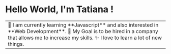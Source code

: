 # Hello World, I'm Tatiana ! 

<table>
<tr>
  <td valign="center">
    🌱 I am currently learning **Javascript** and also interested in **Web Development**.  
    🎯 My Goal is to be hired in a company that allows me to increase my skills.  
    ✨ I love to learn a lot of new things.  
  </td>
</tr>
</table>

